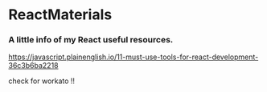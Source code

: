 # ReactMaterials
### A little info of my React useful resources.

https://javascript.plainenglish.io/11-must-use-tools-for-react-development-36c3b6ba2218


check for workato !!
